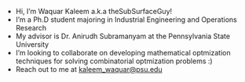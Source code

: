 - Hi, I’m Waquar Kaleem a.k.a theSubSurfaceGuy!
- I’m a Ph.D student majoring in Industrial Engineering and Operations Research
- My advisor is Dr. Anirudh Subramanyam at the Pennsylvania State University
- I’m looking to collaborate on developing mathematical optmization techniques for solving combinatorial optmization problems :) 
- Reach out to me at kaleem_waquar@psu.edu 

<!---
theSubsurfaceGuy/theSubsurfaceGuy is a ✨ special ✨ repository because its `README.md` (this file) appears on your GitHub profile.
You can click the Preview link to take a look at your changes.
--->
